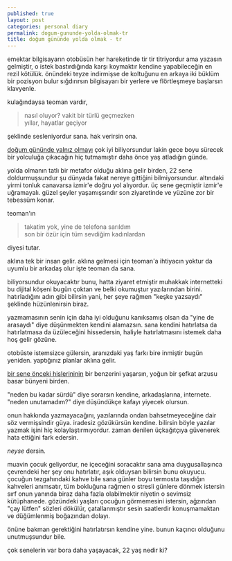 ```yaml
---
published: true
layout: post
categories: personal diary
permalink: dogum-gununde-yolda-olmak-tr
title: doğum gününde yolda olmak - tr
---
```

emektar bilgisayarın otobüsün her hareketinde tir tir titriyordur ama yazasın gelmiştir, o istek bastırdığında karşı koymaktır kendine yapabileceğin en rezil kötülük. önündeki teyze indirmişse de koltuğunu en arkaya iki büklüm bir pozisyon bulur sığdırırsın bilgisayarı bir yerlere ve flörtleşmeye başlarsın klavyenle.

kulağındaysa teoman vardır,

> nasıl oluyor? vakit bir türlü geçmezken     
yıllar, hayatlar geçiyor

şeklinde sesleniyordur sana.
hak verirsin ona.

[doğum gününde yalnız olmayı](https://boraoden.net/dogum-gununde-yalniz-olmak-tr) çok iyi biliyorsundur lakin gece boyu sürecek bir yolculuğa çıkacağın hiç tutmamıştır daha önce yaş atladığın günde. 

yolda olmanın tatlı bir metafor olduğu aklına gelir birden, 22 sene doldurmuşsundur şu dünyada fakat nereye gittiğini bilmiyorsundur. altındaki yirmi tonluk canavarsa izmir'e doğru yol alıyordur. üç sene geçmiştir izmir'e uğramayalı. güzel şeyler yaşamışsındır son ziyaretinde ve yüzüne zor bir tebessüm konar.

teoman'ın 

> takatim yok, yine de telefona sarıldım    
son bir özür için tüm sevdiğim kadınlardan

diyesi tutar.

aklına tek bir insan gelir. aklına gelmesi için teoman'a ihtiyacın yoktur da uyumlu bir arkadaş olur işte teoman da sana.

biliyorsundur okuyacaktır bunu, hatta ziyaret etmiştir muhakkak internetteki bu dijital köşeni bugün çoktan ve belki okumuştur yazılarından birini. hatırladığını adın gibi bilirsin yani, her şeye rağmen "keşke yazsaydı" şeklinde hüzünlenirsin biraz.

yazmamasının senin için daha iyi olduğunu kanıksamış olsan da "yine de arasaydı" diye düşünmekten kendini alamazsın. sana kendini hatırlatsa da hatırlatmasa da üzüleceğini hissedersin, haliyle hatırlatmasını istemek daha hoş gelir gözüne.

otobüste istemsizce gülersin, aranızdaki yaş farkı bire inmiştir bugün yeniden. yaptığınız planlar aklına gelir.

[bir sene önceki hislerininin](https://boraoden.net/dogum-gununde-yalniz-olmak-tr) bir benzerini yaşarsın, yoğun bir şefkat arzusu basar bünyeni birden.

"neden bu kadar sürdü" diye sorarsın kendine, arkadaşlarına, internete. "neden unutamadım?" diye düşündükçe kafayı yiyecek olursun. 

onun hakkında yazmayacağını, yazılarında ondan bahsetmeyeceğine dair söz vermişsindir güya. iradesiz gözükürsün kendine. bilirsin böyle yazılar yazmak işini hiç kolaylaştırmıyordur. zaman denilen üçkağıtçıya güvenerek hata ettiğini fark edersin.

_neyse_ dersin.

muavin çocuk geliyordur, ne içeceğini soracaktır sana ama duygusallaşınca çevrendeki her şey onu hatırlatır, aşık olduysan bilirsin bunu okuyucu.  çocuğun tezgahındaki kahve bile sana günler boyu termosta taşıdığın kahveleri anımsatır, tüm bokluğuna rağmen o stresli günlere dönmek istersin sırf onun yanında biraz daha fazla olabilmektir niyetin o sevimsiz kütüphanede. 
gözündeki yaşları çocuğun görmemesini istersin, ağzından "çay lütfen" sözleri dökülür, çatallanmıştır sesin saatlerdir konuşmamaktan ve düğümlenmiş boğazından dolayı.

önüne bakman gerektiğini hatırlatırsın kendine yine.
bunun kaçıncı olduğunu unutmuşsundur bile.

çok senelerin var bora daha yaşayacak, 22 yaş nedir ki?
